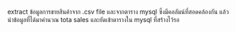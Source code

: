 extract ข้อมูลการขายสินค้าจาก .csv file และจากตาราง mysql ซึ่งมีคอลัมน์ที่สอดคล้องกัน
แล้วนำข้อมูลที่ได้มาคำนวณ tota sales และยัดเข้าตารางใน mysql ที่สร้างไว้รอ